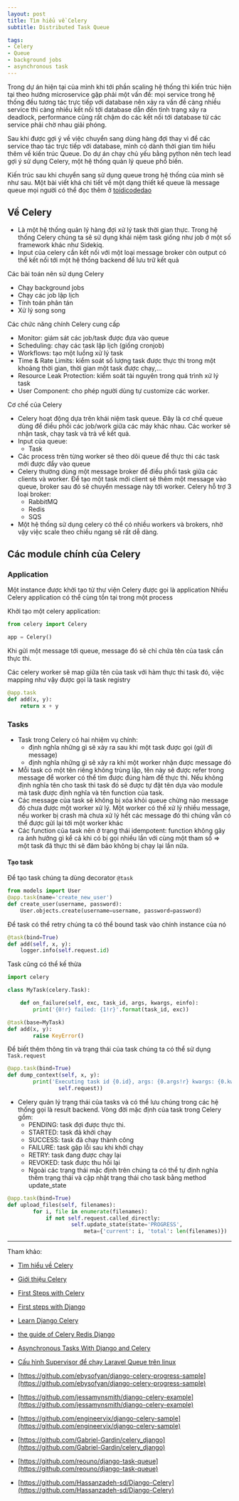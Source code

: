 ```yaml
---
layout: post
title: Tìm hiểu về Celery
subtitle: Distributed Task Queue

tags:
- Celery
- Queue
- background jobs
- asynchronous task
---
```


Trong dự án hiện tại của mình khi tới phần scaling hệ thống thì kiến trúc hiện tại theo hướng microservice gặp phải một vấn đề: mọi service trong hệ thống đều tương tác trực tiếp với database nên xảy ra vấn đề càng nhiều service thì càng nhiều kết nối tới database dẫn đến tình trạng xảy ra deadlock, performance cũng rất chậm do các kết nối tới database từ các service phải chờ nhau giải phóng.

Sau khi được gợi ý về việc chuyển sang dùng hàng đợi thay vì để các service thao tác trực tiếp với database, mình có dành thời gian tìm hiểu thêm về kiến trúc Queue. Do dự án chạy chủ yếu bằng python nên tech lead gợi ý sử dụng Celery, một hệ thống quản lý queue phổ biến.

Kiến trúc sau khi chuyển sang sử dụng queue trong hệ thống của mình sẽ như sau. Một bài viết khá chi tiết về một dạng thiết kế queue là message queue mọi người có thể đọc thêm ở [toidicodedao](https://toidicodedao.com/2019/10/08/message-queue-la-gi-ung-dung-microservice/)


## Về Celery
- Là một hệ thống quản lý hàng đợi xử lý task thời gian thực. Trong hệ thống Celery chúng ta sẽ sử dụng khái niệm task giống như job ở một số framework khác như Sidekiq.
- Input của celery cần kết nối với một loại message broker còn output có thể kết nối tới một hệ thống backend để lưu trữ kết quả

Các bài toán nên sử dụng Celery
- Chạy background jobs
- Chạy các job lập lịch
- Tính toán phân tán
- Xử lý song song

Các chức năng chính Celery cung cấp
- Monitor: giám sát các job/task được đưa vào queue
- Scheduling: chạy các task lập lịch (giống cronjob)
- Workflows: tạo một luồng xử lý task
- Time & Rate Limits: kiểm soát số lượng task được thực thi trong một khoảng thời gian, thời gian một task được chạy,...
- Resource Leak Protection: kiểm soát tài nguyên trong quá trình xử lý task
- User Component: cho phép người dùng tự customize các worker.

Cơ chế của Celery
- Celery hoạt động dựa trên khái niệm task queue. Đây là cơ chế queue dùng để điều phối các job/work giữa các máy khác nhau. Các worker sẽ nhận task, chạy task và trả về kết quả.
- Input của queue:
	+ Task
- Các process trên từng worker sẽ theo dõi queue để thực thi các task mới được đẩy vào queue
- Celery thường dùng một message broker để điều phối task giữa các clients và worker. Để tạo một task mới client sẽ thêm một message vào queue, broker sau đó sẽ chuyển message này tới worker. Celery hỗ trợ 3 loại broker:
	+ RabbitMQ
	+ Redis
	+ SQS
- Một hệ thống sử dụng celery có thể có nhiều workers và brokers, nhờ vậy việc scale theo chiều ngang sẽ rất dễ dàng.


## Các module chính của Celery

### Application
Một instance được khởi tạo từ thư viện Celery được gọi là application
Nhiều Celery application có thể cùng tồn tại trong một process

Khởi tạo một celery application:
```python
from celery import Celery

app = Celery()
```

Khi gửi một message tới queue, message đó sẽ chỉ chứa tên của task cần thực thi.

Các celery worker sẽ map giữa tên của task với hàm thực thi task đó, việc mapping như vậy được gọi là task registry
```python
@app.task
def add(x, y):
	return x + y
```

### Tasks
- Task trong Celery có hai nhiệm vụ chính:
	+ định nghĩa những gì sẽ xảy ra sau khi một task được gọi (gửi đi message)
	+ định nghĩa những gì sẽ xảy ra khi một worker nhận được message đó
- Mỗi task có một tên riêng không trùng lặp, tên này sẽ được refer trong message để worker có thể tìm được đúng hàm để thực thi. Nếu không định nghĩa tên cho task thì task đó sẽ được tự đặt tên dựa vào module mà task được định nghĩa và tên function của task.
- Các message của task sẽ không bị xóa khỏi queue chừng nào message đó chưa được một worker xử lý. Một worker có thể xử lý nhiều message, nếu worker bị crash mà chưa xử lý hết các message đó thì chúng vẫn có thể được gửi lại tới một worker khác
- Các function của task nên ở trạng thái idempotent: function không gây ra ảnh hưởng gì kể cả khi có bị gọi nhiều lần với cùng một tham số => một task đã thực thi sẽ đảm bảo không bị chạy lại lần nữa.

#### Tạo task

Để tạo task chúng ta dùng decorator `@task`
```python
from models import User
@app.task(name='create_new_user')
def create_user(username, password):
	User.objects.create(username=username, password=password)
```

Để task có thể retry chúng ta có thể bound task vào chính instance của nó
```python
@task(bind=True)
def add(self, x, y):
	logger.info(self.request.id)
```

Task cũng có thể kế thừa
```python
import celery

class MyTask(celery.Task):

	def on_failure(self, exc, task_id, args, kwargs, einfo):
		print('{0!r} failed: {1!r}'.format(task_id, exc))

@task(base=MyTask)
def add(x, y):
		raise KeyError()
```

Để biết thêm thông tin và trạng thái của task chúng ta có thể sử dụng `Task.request`
```python
@app.task(bind=True)
def dump_context(self, x, y):
		print('Executing task id {0.id}, args: {0.args!r} kwargs: {0.kwargs!r}'.format(
				self.request))
```

- Celery quản lý trạng thái của tasks và có thể lưu chúng trong các hệ thống gọi là result backend. Vòng đời mặc định của task trong Celery gồm:
	+ PENDING: task đợi được thực thi.
	+ STARTED: task đã khởi chạy
	+ SUCCESS: task đã chạy thành công
	+ FAILURE: task gặp lỗi sau khi khởi chạy
	+ RETRY: task đang được chạy lại
	+ REVOKED: task được thu hồi lại
	+ Ngoài các trạng thái mặc định trên chúng ta có thể tự định nghĩa thêm trạng thái và cập nhật trạng thái cho task bằng method update_state

```python
@app.task(bind=True)
def upload_files(self, filenames):
		for i, file in enumerate(filenames):
			if not self.request.called_directly:
					self.update_state(state='PROGRESS',
						meta={'current': i, 'total': len(filenames)})
```

-----
Tham khảo:
- [Tìm hiểu về Celery](https://viblo.asia/p/tim-hieu-ve-celery-1VgZv4dr5Aw)
- [Giới thiệu Celery](https://viblo.asia/p/gioi-thieu-celery-maGK7mvBlj2)
- [First Steps with Celery](http://docs.celeryproject.org/en/latest/getting-started/first-steps-with-celery.html)
- [First steps with Django](http://docs.celeryproject.org/en/latest/django/first-steps-with-django.html)
- [Learn Django Celery](https://www.youtube.com/playlist?list=PLOLrQ9Pn6caz-6WpcBYxV84g9gwptoN20)
- [the guide of Celery Redis Django](https://www.codingforentrepreneurs.com/blog/celery-redis-django/)
- [Asynchronous Tasks With Django and Celery](https://realpython.com/asynchronous-tasks-with-django-and-celery/)
- [Cấu hình Supervisor để chạy Laravel Queue trên linux](https://viblo.asia/p/cau-hinh-supervisor-de-chay-laravel-queue-tren-linux-RQqKLoGN57z)

- [https://github.com/ebysofyan/django-celery-progress-sample](https://github.com/ebysofyan/django-celery-progress-sample)
- [https://github.com/jessamynsmith/django-celery-example](https://github.com/jessamynsmith/django-celery-example)
- [https://github.com/engineervix/django-celery-sample](https://github.com/engineervix/django-celery-sample)
- [https://github.com/Gabriel-Gardin/celery_django](https://github.com/Gabriel-Gardin/celery_django)
- [https://github.com/reouno/django-task-queue](https://github.com/reouno/django-task-queue)
- [https://github.com/Hassanzadeh-sd/Django-Celery](https://github.com/Hassanzadeh-sd/Django-Celery)